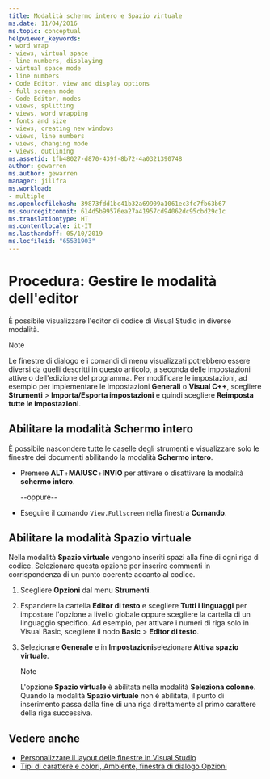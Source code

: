 ```yaml
---
title: Modalità schermo intero e Spazio virtuale
ms.date: 11/04/2016
ms.topic: conceptual
helpviewer_keywords:
- word wrap
- views, virtual space
- line numbers, displaying
- virtual space mode
- line numbers
- Code Editor, view and display options
- full screen mode
- Code Editor, modes
- views, splitting
- views, word wrapping
- fonts and size
- views, creating new windows
- views, line numbers
- views, changing mode
- views, outlining
ms.assetid: 1fb48027-d870-439f-8b72-4a0321390748
author: gewarren
ms.author: gewarren
manager: jillfra
ms.workload:
- multiple
ms.openlocfilehash: 39873fdd1bc41b32a69909a1061ec3fc7fb63b67
ms.sourcegitcommit: 614d5b99576ea27a41957cd94062dc95cbd29c1c
ms.translationtype: HT
ms.contentlocale: it-IT
ms.lasthandoff: 05/10/2019
ms.locfileid: "65531903"
---
```

# <a name="how-to-manage-editor-modes"></a>Procedura: Gestire le modalità dell'editor

È possibile visualizzare l'editor di codice di Visual Studio in diverse modalità.

> [!NOTE]
> Le finestre di dialogo e i comandi di menu visualizzati potrebbero essere diversi da quelli descritti in questo articolo, a seconda delle impostazioni attive o dell'edizione del programma. Per modificare le impostazioni, ad esempio per implementare le impostazioni **Generali** o **Visual C++**, scegliere **Strumenti** > **Importa/Esporta impostazioni** e quindi scegliere **Reimposta tutte le impostazioni**.

## <a name="enable-full-screen-mode"></a>Abilitare la modalità Schermo intero

È possibile nascondere tutte le caselle degli strumenti e visualizzare solo le finestre dei documenti abilitando la modalità **Schermo intero**.

- Premere **ALT**+**MAIUSC**+**INVIO** per attivare o disattivare la modalità **schermo intero**.

     --oppure--

- Eseguire il comando `View.Fullscreen` nella finestra **Comando**.

## <a name="enable-virtual-space-mode"></a>Abilitare la modalità Spazio virtuale

Nella modalità **Spazio virtuale** vengono inseriti spazi alla fine di ogni riga di codice. Selezionare questa opzione per inserire commenti in corrispondenza di un punto coerente accanto al codice.

1. Scegliere **Opzioni** dal menu **Strumenti**.

2. Espandere la cartella **Editor di testo** e scegliere **Tutti i linguaggi** per impostare l'opzione a livello globale oppure scegliere la cartella di un linguaggio specifico. Ad esempio, per attivare i numeri di riga solo in Visual Basic, scegliere il nodo **Basic** > **Editor di testo**.

3. Selezionare **Generale** e in **Impostazioni**selezionare **Attiva spazio virtuale**.

    > [!NOTE]
    > L'opzione **Spazio virtuale** è abilitata nella modalità **Seleziona colonne**. Quando la modalità **Spazio virtuale** non è abilitata, il punto di inserimento passa dalla fine di una riga direttamente al primo carattere della riga successiva.

## <a name="see-also"></a>Vedere anche

- [Personalizzare il layout delle finestre in Visual Studio](../ide/customizing-window-layouts-in-visual-studio.md)
- [Tipi di carattere e colori, Ambiente, finestra di dialogo Opzioni](../ide/reference/fonts-and-colors-environment-options-dialog-box.md)